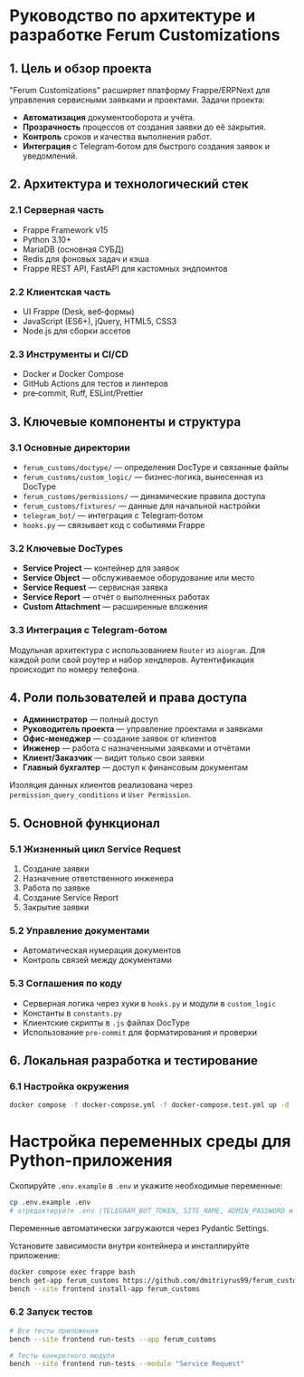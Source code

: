 # Руководство по архитектуре и разработке Ferum Customizations

## 1. Цель и обзор проекта

"Ferum Customizations" расширяет платформу Frappe/ERPNext для управления сервисными заявками и проектами. Задачи проекта:

- **Автоматизация** документооборота и учёта.
- **Прозрачность** процессов от создания заявки до её закрытия.
- **Контроль** сроков и качества выполнения работ.
- **Интеграция** с Telegram‑ботом для быстрого создания заявок и уведомлений.

## 2. Архитектура и технологический стек

### 2.1 Серверная часть

- Frappe Framework v15
- Python 3.10+
- MariaDB (основная СУБД)
- Redis для фоновых задач и кэша
- Frappe REST API, FastAPI для кастомных эндпоинтов

### 2.2 Клиентская часть

- UI Frappe (Desk, веб‑формы)
- JavaScript (ES6+), jQuery, HTML5, CSS3
- Node.js для сборки ассетов

### 2.3 Инструменты и CI/CD

- Docker и Docker Compose
- GitHub Actions для тестов и линтеров
- pre‑commit, Ruff, ESLint/Prettier

## 3. Ключевые компоненты и структура

### 3.1 Основные директории

- `ferum_customs/doctype/` — определения DocType и связанные файлы
- `ferum_customs/custom_logic/` — бизнес‑логика, вынесенная из DocType
- `ferum_customs/permissions/` — динамические правила доступа
- `ferum_customs/fixtures/` — данные для начальной настройки
- `telegram_bot/` — интеграция с Telegram‑ботом
- `hooks.py` — связывает код с событиями Frappe

### 3.2 Ключевые DocTypes

- **Service Project** — контейнер для заявок
- **Service Object** — обслуживаемое оборудование или место
- **Service Request** — сервисная заявка
- **Service Report** — отчёт о выполненных работах
- **Custom Attachment** — расширенные вложения

### 3.3 Интеграция с Telegram‑ботом

Модульная архитектура с использованием `Router` из `aiogram`. Для каждой роли свой роутер и набор хендлеров. Аутентификация происходит по номеру телефона.

## 4. Роли пользователей и права доступа

- **Администратор** — полный доступ
- **Руководитель проекта** — управление проектами и заявками
- **Офис‑менеджер** — создание заявок от клиентов
- **Инженер** — работа с назначенными заявками и отчётами
- **Клиент/Заказчик** — видит только свои заявки
- **Главный бухгалтер** — доступ к финансовым документам

Изоляция данных клиентов реализована через `permission_query_conditions` и `User Permission`.

## 5. Основной функционал

### 5.1 Жизненный цикл Service Request

1. Создание заявки
2. Назначение ответственного инженера
3. Работа по заявке
4. Создание Service Report
5. Закрытие заявки

### 5.2 Управление документами

- Автоматическая нумерация документов
- Контроль связей между документами

### 5.3 Соглашения по коду

- Серверная логика через хуки в `hooks.py` и модули в `custom_logic`
- Константы в `constants.py`
- Клиентские скрипты в `.js` файлах DocType
- Использование `pre-commit` для форматирования и проверки

## 6. Локальная разработка и тестирование

### 6.1 Настройка окружения

```bash
docker compose -f docker-compose.yml -f docker-compose.test.yml up -d
```

# Настройка переменных среды для Python-приложения
Скопируйте `.env.example` в `.env` и укажите необходимые переменные:

```bash
cp .env.example .env
# отредактируйте .env (TELEGRAM_BOT_TOKEN, SITE_NAME, ADMIN_PASSWORD и т.д.)
```

Переменные автоматически загружаются через Pydantic Settings.

Установите зависимости внутри контейнера и инсталлируйте приложение:

```bash
docker compose exec frappe bash
bench get-app ferum_customs https://github.com/dmitriyrus99/ferum_customs
bench --site frontend install-app ferum_customs
```

### 6.2 Запуск тестов

```bash
# Все тесты приложения
bench --site frontend run-tests --app ferum_customs

# Тесты конкретного модуля
bench --site frontend run-tests --module "Service Request"
```
